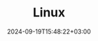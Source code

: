 ---
weight: 999
title: "Linux"
description: "Apps, Software Sites, Gaming"
icon: "computer"
date: "2024-09-19T15:48:22+03:00"
lastmod: "2024-09-19T15:48:22+03:00"
draft: false
toc: true
---